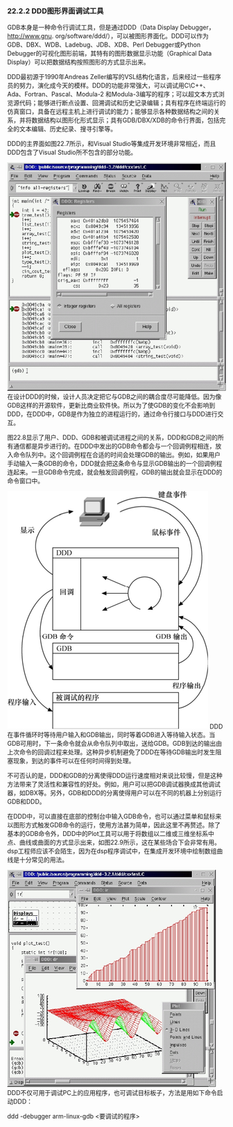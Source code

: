 ### 22.2.2 DDD图形界面调试工具

GDB本身是一种命令行调试工具，但是通过DDD（Data Display Debugger，http://www.gnu. org/software/ddd/），可以被图形界面化。DDD可以作为GDB、DBX、WDB、Ladebug、JDB、XDB、Perl Debugger或Python Debugger的可视化图形前端，其特有的图形数据显示功能（Graphical Data Display）可以把数据结构按照图形的方式显示出来。

DDD最初源于1990年Andreas Zeller编写的VSL结构化语言，后来经过一些程序员的努力，演化成今天的模样。DDD的功能非常强大，可以调试用C\C++、Ada、Fortran、Pascal、Modula-2 和Modula-3编写的程序；可以超文本方式浏览源代码；能够进行断点设置、回溯调试和历史记录编辑；具有程序在终端运行的仿真窗口，具备在远程主机上进行调试的能力；能够显示各种数据结构之间的关系，并将数据结构以图形化形式显示；具有GDB/DBX/XDB的命令行界面，包括完全的文本编辑、历史纪录、搜寻引擎等。

DDD的主界面如图22.7所示，和Visual Studio等集成开发环境非常相近，而且DDD包含了Visual Studio所不包含的部分功能。

![P597_52908.jpg](../images/P597_52908.jpg)
在设计DDD的时候，设计人员决定把它与GDB之间的耦合度尽可能降低。因为像GDB这样的开源软件，更新比商业软件快。所以为了使GDB的变化不会影响到DDD，在DDD中，GDB是作为独立的进程运行的，通过命令行接口与DDD进行交互。

图22.8显示了用户、DDD、GDB和被调试进程之间的关系，DDD和GDB之间的所有通信都是异步进行的。在DDD中发出的GDB命令都会与一个回调例程相连，放入命令队列中。这个回调例程在合适的时间会处理GDB的输出。例如，如果用户手动输入一条GDB的命令，DDD就会把这条命令与显示GDB输出的一个回调例程连起来。一旦GDB命令完成，就会触发回调例程，GDB的输出就会显示在DDD的命令窗口中。

![P598_52931.jpg](../images/P598_52931.jpg)
DDD在事件循环时等待用户输入和GDB输出，同时等着GDB进入等待输入状态。当GDB可用时，下一条命令就会从命令队列中取出，送给GDB。GDB到达的输出由上次命令的回调过程来处理。这种异步机制避免了DDD在等待GDB输出时发生阻塞现象，到达的事件可以在任何时间得到处理。

不可否认的是，DDD和GDB的分离使得DDD运行速度相对来说比较慢，但是这种方法带来了灵活性和兼容性的好处。例如，用户可以把GDB调试器换成其他调试器，如DBX等。另外，GDB和DDD的分离使得用户可以在不同的机器上分别运行GDB和DDD。

在DDD中，可以直接在底部的控制台中输入GDB命令，也可以通过菜单和鼠标来以图形方式触发GDB命令的运行，使用方法甚为简单，因此这里不再赘述。除了基本的GDB命令外，DDD中的Plot工具可以用于将数组以二维或三维坐标系中点、曲线或曲面的方式显示出来，如图22.9所示，这在某些场合下会非常有用。dsp工程师应该不会陌生，因为在dsp程序调试中，在集成开发环境中绘制数组曲线是十分常见的用法。



![P599_52946.jpg](../images/P599_52946.jpg)
DDD不仅可用于调试PC上的应用程序，也可调试目标板子，方法是用如下命令启动DDD：

ddd -debugger arm-linux-gdb <要调试的程序>

